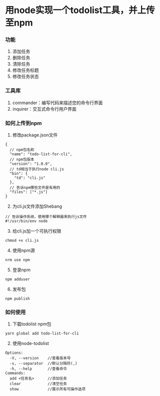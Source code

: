 # 用node实现一个todolist工具，并上传至npm

### 功能
  1. 添加任务
  2. 删除任务
  3. 清除任务
  4. 修改任务标题
  5. 修改任务状态

### 工具库
  1. commander：编写代码来描述您的命令行界面
  2. inquirer：交互式命令行用户界面

### 如何上传到npm
  1. 修改package.json文件
  ```
  {
    // npm包名称
    "name": "todo-list-for-cli",
    // npm包版本
    "version": "1.0.0",
    // td相当于执行node cli.js
    "bin": {
      "td": "cli.js"
    },
    // 告诉npm哪些文件是有用的
    "files": ["*.js"]
  }
  ```
  2. 为cli.js文件添加Shebang
  ```
  // 告诉操作系统，使用哪个解释器来执行js文件
  #!/usr/bin/env node
  ```
  3. 给cli.js加一个可执行权限
  ```
  chmod +x cli.js
  ```
  4. 使用npm源
  ```
  nrm use npm
  ```
  5. 登录npm
  ```
  npm adduser
  ```
  6. 发布包
  ```
  npm publish
  ```
### 如何使用

  1. 下载todolist npm包
  ```
  yarn global add todo-list-for-cli
  ```
  2. 使用node-todolist
  ```
  Options:
    -V, --version    //查看版本号
    -s, --separator  //默认分隔符(,)
    -h, --help       //查看命令
  Commands:
    add <任务名>      //添加任务
    clear            //清空任务
    show             //展示所有可操作选项
  ```
